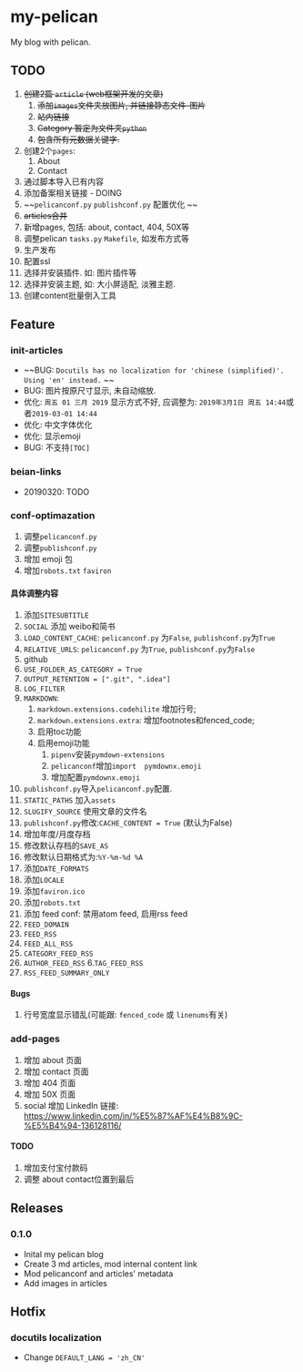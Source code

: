 # my-pelican
My blog with pelican.

## TODO

1. ~~创建2篇 `article` (web框架开发的文章)~~
   1. ~~添加`images`文件夹放图片, 并链接静态文件-图片~~
   2. ~~站内链接~~
   3. ~~Category 暂定为文件夹`python`~~
   4. ~~包含所有元数据关键字.~~
2. 创建2个`pages`:
   1. About
   2. Contact
3. 通过脚本导入已有内容
4. 添加备案相关链接 - DOING
5. ~~`pelicanconf.py` `publishconf.py` 配置优化 ~~
6. ~~articles合并~~
7. 新增pages, 包括: about, contact, 404, 50X等
8. 调整pelican `tasks.py` `Makefile`, 如发布方式等
9. 生产发布
10. 配置ssl
11. 选择并安装插件. 如: 图片插件等
12. 选择并安装主题, 如: 大小屏适配, 淡雅主题.
13. 创建content批量倒入工具

## Feature

### init-articles

- ~~BUG: `Docutils has no localization for 'chinese (simplified)'. Using 'en' instead.` ~~
- BUG: 图片按原尺寸显示, 未自动缩放.
- 优化: `周五 01 三月 2019` 显示方式不好, 应调整为: `2019年3月1日 周五 14:44`或者`2019-03-01 14:44`
- 优化: 中文字体优化
- 优化: 显示emoji
- BUG: 不支持`[TOC]`

### beian-links

- 20190320: TODO

### conf-optimazation

1. 调整`pelicanconf.py`
2. 调整`publishconf.py`
3. 增加 emoji 包
4. 增加`robots.txt` `faviron`

#### 具体调整内容

1. 添加`SITESUBTITLE`
2. `SOCIAL` 添加 weibo和简书
3. `LOAD_CONTENT_CACHE`: `pelicanconf.py` 为`False`, `publishconf.py`为`True`
4. `RELATIVE_URLS`: `pelicanconf.py` 为`True`, `publishconf.py`为`False`
5. github
6. `USE_FOLDER_AS_CATEGORY = True`
7. `OUTPUT_RETENTION = [".git", ".idea"]`
8. `LOG_FILTER`
9. `MARKDOWN`:
   1. `markdown.extensions.codehilite` 增加行号;
   2. `markdown.extensions.extra`: 增加footnotes和fenced_code;
   3. 启用toc功能
   4. 启用emoji功能
      1. `pipenv`安装`pymdown-extensions`
      2. `pelicanconf`增加`import  pymdownx.emoji`
      3. 增加配置`pymdownx.emoji`
10. `publishconf.py`导入`pelicanconf.py`配置.
11. `STATIC_PATHS` 加入`assets`
12. `SLUGIFY_SOURCE` 使用文章的文件名
13. `publishconf.py`修改:`CACHE_CONTENT = True` (默认为False)
14. 增加年度/月度存档
15. 修改默认存档的`SAVE_AS`
16. 修改默认日期格式为:`%Y-%m-%d %A`
17. 添加`DATE_FORMATS`
18. 添加`LOCALE`
19. 添加`faviron.ico`
20. 添加`robots.txt`
21. 添加 feed conf: 禁用atom feed, 启用rss feed
   1. `FEED_DOMAIN`
   2. `FEED_RSS`
   3. `FEED_ALL_RSS`
   4. `CATEGORY_FEED_RSS`
   5. `AUTHOR_FEED_RSS`
   6.`TAG_FEED_RSS`
   7. `RSS_FEED_SUMMARY_ONLY`

#### Bugs

1. 行号宽度显示错乱(可能跟: `fenced_code` 或 `linenums`有关)

### add-pages

1. 增加 about 页面
2. 增加 contact 页面
3. 增加 404 页面
4. 增加 50X 页面
5. social 增加 LinkedIn 链接: https://www.linkedin.com/in/%E5%87%AF%E4%B8%9C-%E5%B4%94-136128116/

#### TODO

1. 增加支付宝付款码
2. 调整 about contact位置到最后


## Releases

### 0.1.0

- Inital my pelican blog
- Create 3 md articles, mod internal content link
- Mod pelicanconf and articles' metadata
- Add images in articles

## Hotfix

### docutils localization

- Change `DEFAULT_LANG = 'zh_CN'`
